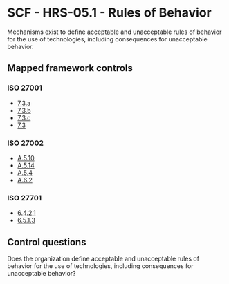 # SCF - HRS-05.1 - Rules of Behavior
Mechanisms exist to define acceptable and unacceptable rules of behavior for the use of technologies, including consequences for unacceptable behavior.
## Mapped framework controls
### ISO 27001
- [7.3.a](../iso27001/7.md#73a)
- [7.3.b](../iso27001/7.md#73b)
- [7.3.c](../iso27001/7.md#73c)
- [7.3](../iso27001/7.md#73)
  
### ISO 27002
- [A.5.10](../iso27002/a-5.md#a510)
- [A.5.14](../iso27002/a-5.md#a514)
- [A.5.4](../iso27002/a-5.md#a54)
- [A.6.2](../iso27002/a-6.md#a62)
  
### ISO 27701
- [6.4.2.1](../iso27701/6421.md)
- [6.5.1.3](../iso27701/6513.md)
  
## Control questions
Does the organization define acceptable and unacceptable rules of behavior for the use of technologies, including consequences for unacceptable behavior?
  